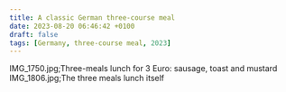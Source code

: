 ```yaml
---
title: A classic German three-course meal
date: 2023-08-20 06:46:42 +0100
draft: false
tags: [Germany, three-course meal, 2023]
---
```

IMG_1750.jpg;Three-meals lunch for 3 Euro: sausage, toast and mustard  
IMG_1806.jpg;The three meals lunch itself